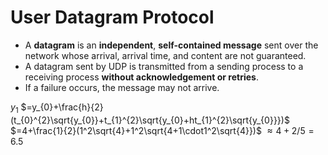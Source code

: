 # User Datagram Protocol
- A **datagram** is an **independent**, **self-contained message** sent over the network whose arrival, arrival time, and content are not guaranteed.
- A datagram sent by UDP is transmitted from a sending process to a receiving process **without acknowledgement or retries**.
- If a failure occurs, the message may not arrive.











$y_{1}$
$=y_{0}+\frac{h}{2}(t_{0}^{2}\sqrt{y_{0}}+t_{1}^{2}\sqrt{y_{0}+ht_{1}^{2}\sqrt{y_{0}}})$
$=4+\frac{1}{2}(1^2\sqrt{4}+1^2\sqrt{4+1\cdot1^2\sqrt{4}})$
$\approx4+2/5=6.5$
